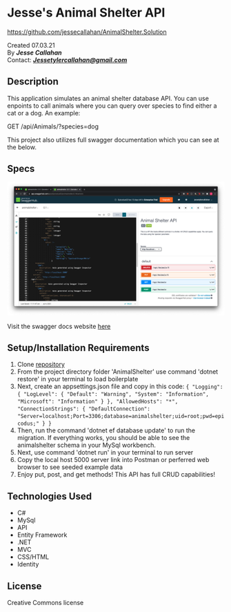 # Jesse's Animal Shelter API
https://github.com/jessecallahan/AnimalShelter.Solution

Created 07.03.21</br>
By _**Jesse Callahan**_</br>
Contact: _**Jessetylercallahan@gmail.com**_</br>

## Description
This application simulates an animal shelter database API. You can use enpoints to call animals where you can query over species to find either a cat or a dog. An example:

GET /api/Animals/?species=dog

This project also utilizes full swagger documentation which you can see at the below.

## Specs

![image info](./AnimalShelter/wwwroot/images/crud.png)

Visit the swagger docs website [here](https://app.swaggerhub.com/apis-docs/Epicodus63/animalshelter/0.1)

## Setup/Installation Requirements

1. Clone [repository](https://github.com/jessecallahan/AnimalShelter.Solution)
2. From the project directory folder 'AnimalShelter' use command 'dotnet restore' in your terminal to load boilerplate
3. Next, create an appsettings.json file and copy in this code: 
``{
  "Logging": {
    "LogLevel": {
      "Default": "Warning",
      "System": "Information",
      "Microsoft": "Information"
    }
  },
  "AllowedHosts": "*",
  "ConnectionStrings": {
    "DefaultConnection": "Server=localhost;Port=3306;database=animalshelter;uid=root;pwd=epicodus;"
  }
}``
4. Then, run the command 'dotnet ef database update' to run the migration. If everything works, you should be able to see the animalshelter schema in your MySql workbench.
4. Next, use command 'dotnet run' in your terminal to run server
5. Copy the local host 5000 server link into Postman or perferred web browser to see seeded example data
6. Enjoy put, post, and get methods! This API has full CRUD capabilities!

## Technologies Used
* C#
* MySql
* API
* Entity Framework
* .NET
* MVC
* CSS/HTML
* Identity

## License
Creative Commons license 


